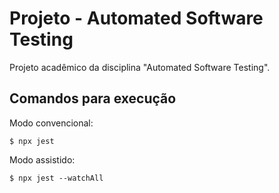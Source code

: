 # Projeto - Automated Software Testing

Projeto acadêmico da disciplina "Automated Software Testing".

## Comandos para execução

Modo convencional:
```
$ npx jest
````

Modo assistido:
```
$ npx jest --watchAll
````
